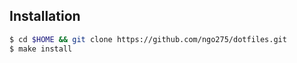 ## Installation

```sh
$ cd $HOME && git clone https://github.com/ngo275/dotfiles.git
$ make install
```
